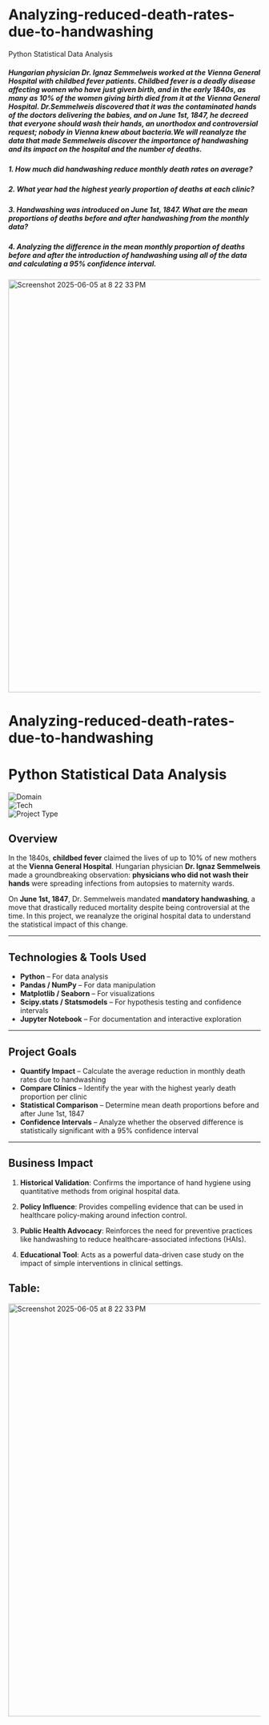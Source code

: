 # Analyzing-reduced-death-rates-due-to-handwashing
Python Statistical Data Analysis

##### Hungarian physician Dr. Ignaz Semmelweis worked at the Vienna General Hospital with childbed fever patients. Childbed fever is a deadly disease affecting women who have just given birth, and in the early 1840s, as many as 10% of the women giving birth died from it at the Vienna General Hospital. Dr.Semmelweis discovered that it was the contaminated hands of the doctors delivering the babies, and on June 1st, 1847, he decreed that everyone should wash their hands, an unorthodox and controversial request; nobody in Vienna knew about bacteria.We will reanalyze the data that made Semmelweis discover the importance of handwashing and its impact on the hospital and the number of deaths.

##### 1. How much did handwashing reduce monthly death rates on average?

##### 2. What year had the highest yearly proportion of deaths at each clinic? 

##### 3. Handwashing was introduced on June 1st, 1847. What are the mean proportions of deaths before and after handwashing from the monthly data? 

##### 4. Analyzing the difference in the mean monthly proportion of deaths before and after the introduction of handwashing using all of the data and calculating a 95% confidence interval. 

<img width="825" alt="Screenshot 2025-06-05 at 8 22 33 PM" src="https://github.com/user-attachments/assets/ccb4b07e-00c6-494f-a2f1-dd4293866cc1" />

# Analyzing-reduced-death-rates-due-to-handwashing

# Python Statistical Data Analysis

![Domain](https://img.shields.io/badge/Domain-Public%20Health-blue?style=for-the-badge)  
![Tech](https://img.shields.io/badge/Tech-Python-green?style=for-the-badge)  
![Project Type](https://img.shields.io/badge/Type-Statistical%20Analysis-yellow?style=for-the-badge)

## Overview

In the 1840s, **childbed fever** claimed the lives of up to 10% of new mothers at the **Vienna General Hospital**. Hungarian physician **Dr. Ignaz Semmelweis** made a groundbreaking observation: **physicians who did not wash their hands** were spreading infections from autopsies to maternity wards.

On **June 1st, 1847**, Dr. Semmelweis mandated **mandatory handwashing**, a move that drastically reduced mortality despite being controversial at the time. In this project, we reanalyze the original hospital data to understand the statistical impact of this change.

---

## Technologies & Tools Used

- **Python** – For data analysis  
- **Pandas / NumPy** – For data manipulation  
- **Matplotlib / Seaborn** – For visualizations  
- **Scipy.stats / Statsmodels** – For hypothesis testing and confidence intervals  
- **Jupyter Notebook** – For documentation and interactive exploration  

---

## Project Goals

- **Quantify Impact** – Calculate the average reduction in monthly death rates due to handwashing  
- **Compare Clinics** – Identify the year with the highest yearly death proportion per clinic  
- **Statistical Comparison** – Determine mean death proportions before and after June 1st, 1847  
- **Confidence Intervals** – Analyze whether the observed difference is statistically significant with a 95% confidence interval  

---


## Business Impact

1. **Historical Validation**: Confirms the importance of hand hygiene using quantitative methods from original hospital data.

2. **Policy Influence**: Provides compelling evidence that can be used in healthcare policy-making around infection control.

3. **Public Health Advocacy**: Reinforces the need for preventive practices like handwashing to reduce healthcare-associated infections (HAIs).

4. **Educational Tool**: Acts as a powerful data-driven case study on the impact of simple interventions in clinical settings.

## Table:

<img width="825" alt="Screenshot 2025-06-05 at 8 22 33 PM" src="https://github.com/user-attachments/assets/ccb4b07e-00c6-494f-a2f1-dd4293866cc1" />


